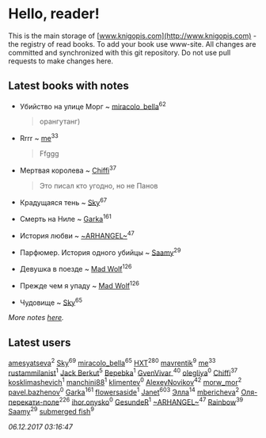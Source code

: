 # Hello, reader!
This is the main storage of [www.knigopis.com](http://www.knigopis.com) - the registry of read books.
To add your book use www-site. All changes are committed and synchronized with this git repository.
Do not use pull requests to make changes here.


## Latest books with notes
* Убийство на улице Морг ~ [miracolo_bella](users/180/180139283-vkontakte)<sup>62</sup>
    > орангутанг)

* Rrrr ~ [me](users/381/381417697-yandex)<sup>33</sup>
    > Ffggg

* Мертвая королева ~ [Chiffi](users/105/105831994080785626680-google)<sup>37</sup>
    > Это писал кто угодно, но не Панов

* Крадущаяся тень ~ [Sky](users/118/118049897850017649660-google)<sup>67</sup>

* Смерть на Ниле ~ [Garka](users/115/115753719718250012620-google)<sup>161</sup>

* История любви ~ [~ARHANGEL~](users/642/64251996-vkontakte)<sup>47</sup>

* Парфюмер. История одного убийцы ~ [Saamy](users/115/115226508-vkontakte)<sup>29</sup>

* Девушка в поезде ~ [Mad Wolf](users/947/94738840-vkontakte)<sup>126</sup>

* Прежде чем я упаду ~ [Mad Wolf](users/947/94738840-vkontakte)<sup>126</sup>

* Чудовище ~ [Sky](users/118/118049897850017649660-google)<sup>65</sup>


_More notes [here](latest_books_with_notes.md)._


## Latest users
[amesyatseva](users/335/3358937-vkontakte)<sup>2</sup> 
[Sky](users/118/118049897850017649660-google)<sup>69</sup> 
[miracolo_bella](users/180/180139283-vkontakte)<sup>65</sup> 
[HXT](users/100/100002563462782-facebook)<sup>280</sup> 
[mavrentik](users/200/200666735-vkontakte)<sup>9</sup> 
[me](users/381/381417697-yandex)<sup>33</sup> 
[rustammilanist](users/439/439343791-vkontakte)<sup>1</sup> 
[Jack Berkut](users/323/323667452-vkontakte)<sup>5</sup> 
[Bepebka](users/238/238356806-vkontakte)<sup>1</sup> 
[GvenVivar ](users/158/158266434925901-facebook)<sup>40</sup> 
[olegliya](users/354/354111412-vkontakte)<sup>0</sup> 
[Chiffi](users/105/105831994080785626680-google)<sup>37</sup> 
[kosklimashevich](users/431/4318686540-instagram)<sup>1</sup> 
[manchini88](users/433/43338777-vkontakte)<sup>1</sup> 
[klimentev](users/102/102381017814242296130-google)<sup>0</sup> 
[AlexeyNovikov](users/170/170278332-vkontakte)<sup>42</sup> 
[morw_mor](users/295/295913564-vkontakte)<sup>2</sup> 
[pavel.bazhenov](users/119/11953277-vkontakte)<sup>0</sup> 
[Garka](users/115/115753719718250012620-google)<sup>161</sup> 
[flowersaside](users/208/208860954-vkontakte)<sup>1</sup> 
[Janet](users/108/108113656204404967440-google)<sup>603</sup> 
[Элла](users/100/1002037069862545-facebook)<sup>14</sup> 
[mbericheva](users/191/191788437-vkontakte)<sup>2</sup> 
[Оля-перекати-поле](users/108/10848515355906827860-mailru)<sup>226</sup> 
[ihor.onysko](users/438/438040436-vkontakte)<sup>0</sup> 
[GesundeR](users/101/101157696376156109420-google)<sup>1</sup> 
[~ARHANGEL~](users/642/64251996-vkontakte)<sup>47</sup> 
[Rainbow](users/109/109787328219839805802-google)<sup>39</sup> 
[Saamy](users/115/115226508-vkontakte)<sup>29</sup> 
[submerged fish](users/471/471364154-yandex)<sup>9</sup> 


_06.12.2017 03:16:47_
